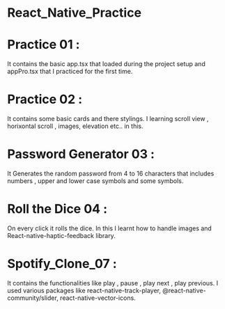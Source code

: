# React_Native_Practice
# Practice 01 :
It contains the basic app.tsx that loaded during the project setup and appPro.tsx that I practiced for the first time.
# Practice 02 : 
It contains some basic cards and there stylings. I learning scroll view , horixontal scroll , images, elevation etc.. in this.
# Password Generator 03 : 
It Generates the random password from 4 to 16 characters that includes numbers , upper and lower case symbols and some symbols. 
# Roll the Dice 04 :
On every click it rolls the dice. In this I learnt how to handle images and React-native-haptic-feedback library.
# Spotify_Clone_07 :
It contains the functionalities like play , pause , play next , play previous. 
I used various packages like react-native-track-player, @react-native-community/slider, react-native-vector-icons.
